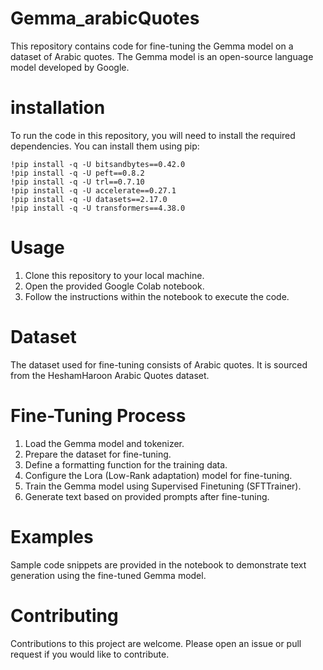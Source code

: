 # Gemma_arabicQuotes
This repository contains code for fine-tuning the Gemma model on a dataset of Arabic quotes. The Gemma model is an open-source language model developed by Google.
# installation
To run the code in this repository, you will need to install the required dependencies. You can install them using pip:
```command
!pip install -q -U bitsandbytes==0.42.0
!pip install -q -U peft==0.8.2
!pip install -q -U trl==0.7.10
!pip install -q -U accelerate==0.27.1
!pip install -q -U datasets==2.17.0
!pip install -q -U transformers==4.38.0
```
# Usage
1. Clone this repository to your local machine.
2. Open the provided Google Colab notebook.
3. Follow the instructions within the notebook to execute the code.
# Dataset
The dataset used for fine-tuning consists of Arabic quotes. It is sourced from the HeshamHaroon Arabic Quotes dataset.

# Fine-Tuning Process
1. Load the Gemma model and tokenizer.
2. Prepare the dataset for fine-tuning.
3. Define a formatting function for the training data.
4. Configure the Lora (Low-Rank adaptation) model for fine-tuning.
5. Train the Gemma model using Supervised Finetuning (SFTTrainer).
6. Generate text based on provided prompts after fine-tuning.

# Examples
Sample code snippets are provided in the notebook to demonstrate text generation using the fine-tuned Gemma model.
# Contributing
Contributions to this project are welcome. Please open an issue or pull request if you would like to contribute.


